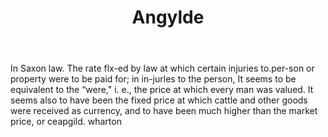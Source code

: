 ---
title: Angylde
letter: A
permalink: "/definitions/angylde.html"
body: In Saxon law. The rate flx-ed by law at which certain injuries to.per-son or
  property were to be paid for; in in-jurles to the person, It seems to be equivalent
  to the “were," i. e., the price at which every man was valued. It seems also to
  have been the fixed price at which cattle and other goods were received as currency,
  and to have been much higher than the market price, or ceapgild. wharton
published_at: '2018-07-07'
layout: post
---